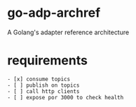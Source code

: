 # go-adp-archref
A Golang's adapter reference architecture

# requirements
    - [x] consume topics
    - [ ] publish on topics
    - [ ] call http clients
    - [ ] expose por 3000 to check health